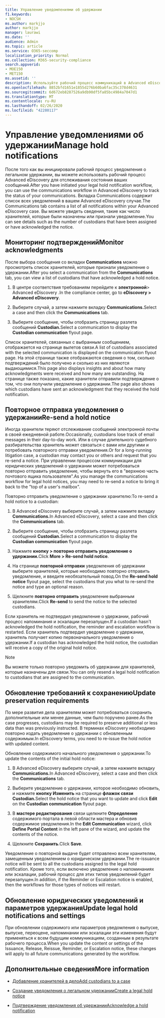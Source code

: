 ```yaml
---
title: Управление уведомлениями об удержании
f1.keywords:
- NOCSH
ms.author: markjjo
author: markjjo
manager: laurawi
ms.date: ''
audience: Admin
ms.topic: article
ms.service: O365-seccomp
localization_priority: Normal
ms.collection: M365-security-compliance
search.appverid:
- MOE150
- MET150
ms.assetid: ''
description: Используйте рабочий процесс коммуникаций в Advanced eDiscovery для отслеживания состояния уведомлений о удержании, а также при необходимости их обновления и повторной их повторной передачи.
ms.openlocfilehash: 8852bfd1651e1855d276b60ba6fac35c378d4631
ms.sourcegitcommit: 6d672eb8287526a9db90df5fa85bc4984a7047d1
ms.translationtype: MT
ms.contentlocale: ru-RU
ms.lasthandoff: 02/26/2020
ms.locfileid: "42280117"
---
```

# <a name="manage-hold-notifications"></a><span data-ttu-id="4c85d-103">Управление уведомлениями об удержании</span><span class="sxs-lookup"><span data-stu-id="4c85d-103">Manage hold notifications</span></span>

<span data-ttu-id="4c85d-104">После того как вы инициировали рабочий процесс уведомления о легальном удержании, вы можете использовать рабочий процесс Advanced eDiscovery для отслеживания состояния ваших сообщений.</span><span class="sxs-lookup"><span data-stu-id="4c85d-104">After you have initiated your legal hold notification workflow, you can use the communications workflow in Advanced eDiscovery to track the status of your communications.</span></span> <span data-ttu-id="4c85d-105">Вкладка Communications содержит список всех уведомлений в вашем Advanced eDiscovery случае.</span><span class="sxs-lookup"><span data-stu-id="4c85d-105">The Communications tab contains a list of all notifications within your Advanced eDiscovery case.</span></span> <span data-ttu-id="4c85d-106">Вы можете увидеть сведения, такие как число хранителей, которые были назначены или признали уведомление.</span><span class="sxs-lookup"><span data-stu-id="4c85d-106">You can see details such as the number of custodians that have been assigned or have acknowledged the notice.</span></span>

## <a name="monitor-acknowledgments"></a><span data-ttu-id="4c85d-107">Мониторинг подтверждений</span><span class="sxs-lookup"><span data-stu-id="4c85d-107">Monitor acknowledgments</span></span>

<span data-ttu-id="4c85d-108">После выбора сообщения со вкладки **Communications** можно просмотреть список хранителей, которые признали уведомление о удержании.</span><span class="sxs-lookup"><span data-stu-id="4c85d-108">After you select a communication from the **Communications** tab, you can view a list of custodians that have acknowledged a hold notice.</span></span> 

1. <span data-ttu-id="4c85d-109">В центре соответствия требованиям перейдите к **электронной**> Advanced eDiscovery .</span><span class="sxs-lookup"><span data-stu-id="4c85d-109">In the compliance center, go to **eDiscovery > Advanced eDiscovery**.</span></span>

2. <span data-ttu-id="4c85d-110">Выберите случай, а затем нажмите вкладку **Communications.**</span><span class="sxs-lookup"><span data-stu-id="4c85d-110">Select a case and then click the **Communications** tab.</span></span>

3. <span data-ttu-id="4c85d-111">Выберите сообщение, чтобы отобразить страницу разлета сообщений **Custodian.**</span><span class="sxs-lookup"><span data-stu-id="4c85d-111">Select a communication to display the **Custodian communication** flyout page.</span></span>

<span data-ttu-id="4c85d-112">Список хранителей, связанных с выбранным сообщением, отображается на странице вылетов связи.</span><span class="sxs-lookup"><span data-stu-id="4c85d-112">A list of custodians associated with the selected communication is displayed on the communication flyout page.</span></span> <span data-ttu-id="4c85d-113">На этой странице также отображаются сведения о том, сколько подтверждений было получено и сколько из них являются выдающимися.</span><span class="sxs-lookup"><span data-stu-id="4c85d-113">This page also displays insights and about how many acknowledgments were received and how many are outstanding.</span></span> <span data-ttu-id="4c85d-114">На странице также показано, какие хранители отправили подтверждение о том, что они получили уведомление о удержании.</span><span class="sxs-lookup"><span data-stu-id="4c85d-114">The page also shows which custodians have sent an acknowledgment that they received the hold notification.</span></span>

## <a name="re-send-a-hold-notice"></a><span data-ttu-id="4c85d-115">Повторное отправка уведомления о удержании</span><span class="sxs-lookup"><span data-stu-id="4c85d-115">Re-send a hold notice</span></span>

<span data-ttu-id="4c85d-116">Иногда хранители теряют отслеживание сообщений электронной почты в своей ежедневной работе.</span><span class="sxs-lookup"><span data-stu-id="4c85d-116">Occasionally, custodians lose track of email messages in their day-to-day work.</span></span> <span data-ttu-id="4c85d-117">Или в случае длительного судебного разбирательства хранитель может связаться с вами или другими и потребовать повторного отправки уведомления.</span><span class="sxs-lookup"><span data-stu-id="4c85d-117">Or for a long-running litigation case, a custodian may contact you or others and request that you re-send a notice.</span></span> <span data-ttu-id="4c85d-118">При управлении процессом коммуникации для юридических уведомлений о удержании может потребоваться повторно отправить уведомление, чтобы вернуть его в "верхнюю часть почтового ящика пользователя".</span><span class="sxs-lookup"><span data-stu-id="4c85d-118">As you manage the communications workflow for legal hold notices, you may need to re-send a notice to bring it back to the "top of a user's mailbox".</span></span>

<span data-ttu-id="4c85d-119">Повторно отправить уведомление о удержании хранителю:</span><span class="sxs-lookup"><span data-stu-id="4c85d-119">To re-send a hold notice to a custodian:</span></span>

1. <span data-ttu-id="4c85d-120">В Advanced eDiscovery выберите случай, а затем нажмите вкладку **Communications.**</span><span class="sxs-lookup"><span data-stu-id="4c85d-120">In Advanced eDiscovery, select a case and then click the **Communications** tab.</span></span>

2. <span data-ttu-id="4c85d-121">Выберите сообщение, чтобы отобразить страницу разлета сообщений **Custodian.**</span><span class="sxs-lookup"><span data-stu-id="4c85d-121">Select a communication to display the **Custodian communication** flyout page.</span></span>

3. <span data-ttu-id="4c85d-122">Нажмите **кнопку > повторно отправить уведомление о удержании.**</span><span class="sxs-lookup"><span data-stu-id="4c85d-122">Click **More > Re-send hold notice**.</span></span>

4. <span data-ttu-id="4c85d-123">На странице **повторной отправки** уведомления об удержании выберите хранителей, которые необходимо повторно отправить уведомление, и введите необязательный повод.</span><span class="sxs-lookup"><span data-stu-id="4c85d-123">On the **Re-send hold notice** flyout page, select the custodians that you what to re-send the notice and type an optional reason.</span></span>

5. <span data-ttu-id="4c85d-124">Щелкните **повторно отправить** уведомление выбранным хранителям.</span><span class="sxs-lookup"><span data-stu-id="4c85d-124">Click **Re-send** to send the notice to the selected custodians.</span></span>

<span data-ttu-id="4c85d-125">Если хранитель не подтвердил уведомление о удержании, рабочий процесс напоминания и эскалации перезапущен.</span><span class="sxs-lookup"><span data-stu-id="4c85d-125">If a custodian hasn't acknowledged the hold notification, the reminder and escalation workflow is restarted.</span></span> <span data-ttu-id="4c85d-126">Если хранитель подтвердил уведомление о удержании, хранитель получает копию первоначального уведомления о удержании.</span><span class="sxs-lookup"><span data-stu-id="4c85d-126">If a custodian has acknowledged the hold notice, the custodian will receive a copy of the original hold notice.</span></span>

> [!NOTE]
> <span data-ttu-id="4c85d-127">Вы можете только повторно уведомить об удержании для хранителей, которые назначены для связи.</span><span class="sxs-lookup"><span data-stu-id="4c85d-127">You can only resend a legal hold notification to custodians that are assigned to the communication.</span></span> 

## <a name="update-preservation-requirements"></a><span data-ttu-id="4c85d-128">Обновление требований к сохранению</span><span class="sxs-lookup"><span data-stu-id="4c85d-128">Update preservation requirements</span></span>
  
<span data-ttu-id="4c85d-129">По мере развития дела хранителям может потребоваться сохранить дополнительные или менее данные, чем было поручено ранее.</span><span class="sxs-lookup"><span data-stu-id="4c85d-129">As the case progresses, custodians may be required to preserve additional or less data than was previously instructed.</span></span> <span data-ttu-id="4c85d-130">В терминах eDiscovery необходимо повторно издать уведомление о удержании с обновленным содержимым.</span><span class="sxs-lookup"><span data-stu-id="4c85d-130">In eDiscovery terms, you need to re-issue the hold notice with updated content.</span></span>

<span data-ttu-id="4c85d-131">Обновление содержимого начального уведомления о удержании:</span><span class="sxs-lookup"><span data-stu-id="4c85d-131">To update the contents of the initial hold notice:</span></span>

1. <span data-ttu-id="4c85d-132">В Advanced eDiscovery выберите случай, а затем нажмите вкладку **Communications.**</span><span class="sxs-lookup"><span data-stu-id="4c85d-132">In Advanced eDiscovery, select a case and then click the **Communications** tab.</span></span>

2. <span data-ttu-id="4c85d-133">Выберите уведомление о удержании, которое необходимо обновить, и нажмите **кнопку Изменить** на странице **флажок связи Custodian.**</span><span class="sxs-lookup"><span data-stu-id="4c85d-133">Select the hold notice that you want to update and click **Edit** on the **Custodian communication** flyout page.</span></span>

3. <span data-ttu-id="4c85d-134">В **мастере редактирования** связи щелкните **Определение** содержимого портала в левой области мастера и обновив содержимое уведомления.</span><span class="sxs-lookup"><span data-stu-id="4c85d-134">In the **Edit Communication** wizard, click **Define Portal Content** in the left pane of the wizard, and update the contents of the notice.</span></span>

4. <span data-ttu-id="4c85d-135">Щелкните **Сохранить**.</span><span class="sxs-lookup"><span data-stu-id="4c85d-135">Click **Save**.</span></span>

<span data-ttu-id="4c85d-136">Уведомление о повторной выдаче будет отправлено всем хранителям, замещенным уведомлением о юридическом удержании.</span><span class="sxs-lookup"><span data-stu-id="4c85d-136">The re-issuance notice will be sent to all the custodians assigned to the legal hold notification.</span></span> <span data-ttu-id="4c85d-137">Кроме того, если включено уведомление о напоминаниях или эскалации, рабочий процесс для этих типов уведомлений будет перезапущен.</span><span class="sxs-lookup"><span data-stu-id="4c85d-137">In addition, if the Reminder or Escalation notice is enabled, then the workflows for those types of notices will restart.</span></span>

## <a name="update-legal-hold-notifications-and-settings"></a><span data-ttu-id="4c85d-138">Обновление юридических уведомлений и параметров удержания</span><span class="sxs-lookup"><span data-stu-id="4c85d-138">Update legal hold notifications and settings</span></span>

<span data-ttu-id="4c85d-139">При обновлении содержимого или параметров уведомления о выпуске, выпуске, переоцене, напоминании или эскалации эти изменения будут применяться к всем будущим коммуникациям, созданным в результате рабочего процесса.</span><span class="sxs-lookup"><span data-stu-id="4c85d-139">When you update the content or settings of the Issuance, Release, Reissue, Reminder, or Escalation notice, these changes will apply to all future communications generated by the workflow.</span></span>

## <a name="more-information"></a><span data-ttu-id="4c85d-140">Дополнительные сведения</span><span class="sxs-lookup"><span data-stu-id="4c85d-140">More information</span></span>

- [<span data-ttu-id="4c85d-141">Добавление хранителей в дело</span><span class="sxs-lookup"><span data-stu-id="4c85d-141">Add custodians to a case</span></span>](add-custodians-to-case.md)

- [<span data-ttu-id="4c85d-142">Создание уведомления о легальном удержании</span><span class="sxs-lookup"><span data-stu-id="4c85d-142">Create a legal hold notice</span></span>](create-hold-notification.md)

- [<span data-ttu-id="4c85d-143">Подтверждение уведомления об удержании</span><span class="sxs-lookup"><span data-stu-id="4c85d-143">Acknowledge a hold notification</span></span>](acknowledge-hold-notification.md)
